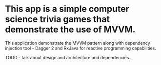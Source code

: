 # This app is a simple computer science trivia games that demonstrate the use of MVVM.

This application demonstrate the MVVM pattern along with dependency injection tool - Dagger 2 and RxJava for reactive programming capabilities. 

TODO - talk about design and architecture and dependencies.
